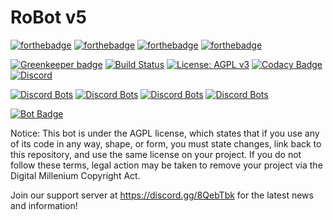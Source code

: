 # RoBot v5

[![forthebadge](https://forthebadge.com/images/badges/uses-js.svg)](https://forthebadge.com) [![forthebadge](https://forthebadge.com/images/badges/uses-git.svg)](https://forthebadge.com) [![forthebadge](https://forthebadge.com/images/badges/made-with-javascript.svg)](https://forthebadge.com) [![forthebadge](https://forthebadge.com/images/badges/built-by-developers.svg)](https://forthebadge.com)

[![Greenkeeper badge](https://badges.greenkeeper.io/mcao/RoBot.svg)](https://greenkeeper.io/)
[![Build Status](https://travis-ci.org/mcao/RoBot.svg?branch=master)](https://travis-ci.org/mcao/RoBot) [![License: AGPL v3](https://img.shields.io/badge/License-AGPL%20v3-blue.svg)](https://www.gnu.org/licenses/agpl-3.0) [![Codacy Badge](https://api.codacy.com/project/badge/Grade/f46b67afafbe451e94b76acc3906480a)](https://www.codacy.com/app/mcao/RoBot?utm_source=github.com&amp;utm_medium=referral&amp;utm_content=FRCDiscord/RoBot&amp;utm_campaign=Badge_Grade) [![Discord](https://img.shields.io/discord/374405739382439947.svg)](https://discord.gg/8QebTbk)

[![Discord Bots](https://discordbots.org/api/widget/status/302555306603446283.png)](https://discordbots.org/bot/302555306603446283) [![Discord Bots](https://discordbots.org/api/widget/servers/302555306603446283.png)](https://discordbots.org/bot/302555306603446283) [![Discord Bots](https://discordbots.org/api/widget/lib/302555306603446283.png)](https://discordbots.org/bot/302555306603446283) [![Discord Bots](https://discordbots.org/api/widget/owner/302555306603446283.png)](https://discordbots.org/bot/302555306603446283)

[![Bot Badge](https://botsfordiscord.com/api/v1/bots/302555306603446283/embed)](https://botsfordiscord.com)

Notice: This bot is under the AGPL license, which states that if you use any of its code in any way, shape, or form, you must state changes, link back to this repository, and use the same license on your project. If you do not follow these terms, legal action may be taken to remove your project via the Digital Millenium Copyright Act.

Join our support server at https://discord.gg/8QebTbk for the latest news and information!

